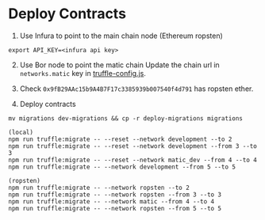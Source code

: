# Deploy Contracts
1. Use Infura to point to the main chain node (Ethereum ropsten)
```
export API_KEY=<infura api key>
```
2. Use Bor node to point the matic chain
Update the chain url in `networks.matic` key in [truffle-config.js](./truffle-config.js).

3. Check `0x9fB29AAc15b9A4B7F17c3385939b007540f4d791` has ropsten ether.

3. Deploy contracts
```
mv migrations dev-migrations && cp -r deploy-migrations migrations

(local)
npm run truffle:migrate -- --reset --network development --to 2
npm run truffle:migrate -- --reset --network development --from 3 --to 3
npm run truffle:migrate -- --reset --network matic_dev --from 4 --to 4
npm run truffle:migrate -- --network development --from 5 --to 5

(ropsten)
npm run truffle:migrate -- --network ropsten --to 2
npm run truffle:migrate -- --network ropsten --from 3 --to 3
npm run truffle:migrate -- --network matic --from 4 --to 4
npm run truffle:migrate -- --network ropsten --from 5 --to 5
```
